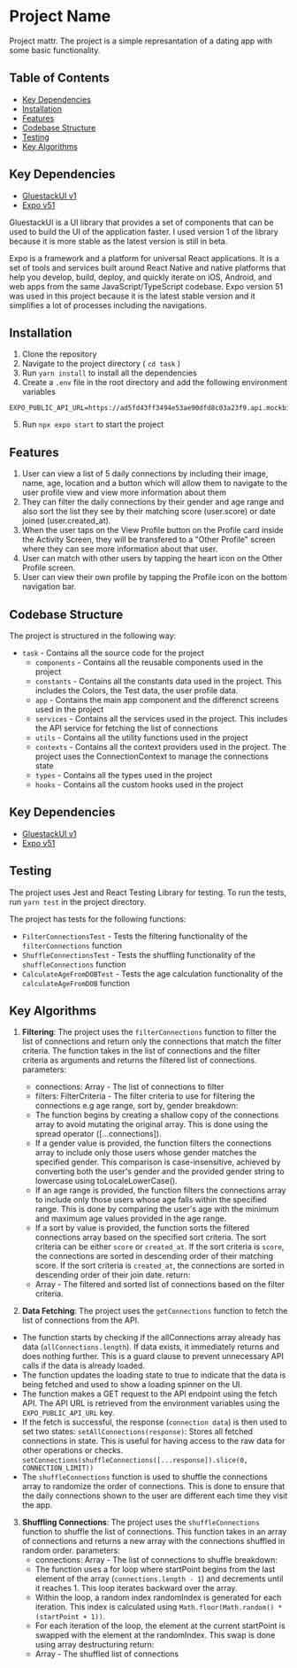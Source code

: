 # Project Name
Project mattr. The project is a simple represantation of a dating app with some basic functionality.

## Table of Contents

- [Key Dependencies](#dependencies)
- [Installation](#installation)
- [Features](#features)
- [Codebase Structure](#codebase-structure)
- [Testing](#testing)
- [Key Algorithms](#algorithms)

## Key Dependencies
- [GluestackUI v1](https://v1.gluestack.io/ui/docs/components/provider/gluestack-uiprovider)
- [Expo v51](https://docs.expo.dev/)

GluestackUI is a UI library that provides a set of components that can be used to build the UI of the application faster. I used version 1 of the library because it is more stable as the latest version is still in beta.

Expo is a framework and a platform for universal React applications. It is a set of tools and services built around React Native and native platforms that help you develop, build, deploy, and quickly iterate on iOS, Android, and web apps from the same JavaScript/TypeScript codebase. Expo version 51 was used in this project because it is the latest stable version and it simplifies a lot of processes including the navigations.


## Installation
1. Clone the repository
2. Navigate to the project directory ( `cd task` )
3. Run `yarn install` to install all the dependencies
4. Create a `.env` file in the root directory and add the following environment variables
```
EXPO_PUBLIC_API_URL=https://ad5fd43ff3494e53ae90dfd8c03a23f9.api.mockbin.io/
```
5. Run `npx expo start` to start the project

## Features
1. User can view a list of 5 daily connections by including their image, name, age, location and a button which will allow them to navigate to the user profile view and view more information about them
2. They can filter the daily connections by their gender and age range and also sort the list they see by their matching score (user.score) or date joined (user.created_at).
3. When the user taps on the View Profile button on the Profile card inside the Activity Screen, they will be transfered to a "Other Profile" screen where they can see more information about that user.
4. User can match with other users by tapping the heart icon on the Other Profile screen.
5. User can view their own profile by tapping the Profile icon on the bottom navigation bar.

## Codebase Structure
The project is structured in the following way:
- `task` - Contains all the source code for the project
  - `components` - Contains all the reusable components used in the project
  - `constants` - Contains all the constants data used in the project. This includes the Colors, the Test data, the user profile data.
  - `app` - Contains the main app component and the differenct screens used in the project
  - `services` - Contains all the services used in the project. This includes the API service  for fetching the list of connections 
  - `utils` - Contains all the utility functions used in the project
  - `contexts` - Contains all the context providers used in the project. The project uses the ConnectionContext to manage the connections state
  - `types` - Contains all the types used in the project
  - `hooks` - Contains all the custom hooks used in the project

## Key Dependencies
- [GluestackUI v1](https://v1.gluestack.io/ui/docs/components/provider/gluestack-uiprovider)
- [Expo v51](https://docs.expo.dev/)


## Testing
The project uses Jest and React Testing Library for testing. To run the tests, run `yarn test` in the project directory.

The project has tests for the following functions:
- `FilterConnectionsTest` - Tests the filtering functionality of the `filterConnections` function
- `ShuffleConnectionsTest` - Tests the shuffling functionality of the `shuffleConnections` function
- `CalculateAgeFromDOBTest` - Tests the age calculation functionality of the `calculateAgeFromDOB` function


## Key Algorithms

1. **Filtering**: The project uses the `filterConnections` function to filter the list of connections and return only the connections that match the filter criteria. The function takes in the list of connections and the filter criteria as arguments and returns the filtered list of connections.
parameters:
    - connections: Array<Connection> - The list of connections to filter
    - filters: FilterCriteria - The filter criteria to use for filtering the connections e.g age range, sort by, gender
breakdown:
    - The function begins by creating a shallow copy of the connections array to avoid mutating the original array. This is done using the spread operator ([...connections]).
    - If a gender value is provided, the function filters the connections array to include only those users whose gender matches the specified gender. This comparison is case-insensitive, achieved by converting both the user's gender and the provided gender string to lowercase using toLocaleLowerCase().
    - If an age range is provided, the function filters the connections array to include only those users whose age falls within the specified range. This is done by comparing the user's age with the minimum and maximum age values provided in the age range.
    - If a sort by value is provided, the function sorts the filtered connections array based on the specified sort criteria. The sort criteria can be either `score` or `created_at`. If the sort criteria is `score`, the connections are sorted in descending order of their matching score. If the sort criteria is `created_at`, the connections are sorted in descending order of their join date.
return:
    - Array<Connection> - The filtered and sorted list of connections based on the filter criteria.

2. **Data Fetching**: The project uses the `getConnections` function to fetch the list of connections from the API. 
- The function starts by checking if the allConnections array already has data (`allConnections.length`). If data exists, it immediately returns and does nothing further. This is a guard clause to prevent unnecessary API calls if the data is already loaded.
- The function updates the loading state to true to indicate that the data is being fetched and used to show a loading spinner on the UI.
- The function makes a GET request to the API endpoint using the fetch API. The API URL is retrieved from the environment variables using the `EXPO_PUBLIC_API_URL` key.
- If the fetch is successful, the response (`connection data`) is then used to set two states:
`setAllConnections(response)`: Stores all fetched connections in state. This is useful for having access to the raw data for other operations or checks.
`setConnections(shuffleConnections([...response]).slice(0, CONNECTION_LIMIT))`
- The `shuffleConnections` function is used to shuffle the connections array to randomize the order of connections. This is done to ensure that the daily connections shown to the user are different each time they visit the app.

3. **Shuffling Connections**: The project uses the `shuffleConnections` function to shuffle the list of connections. This function takes in an array of connections and returns a new array with the connections shuffled in random order.
parameters:
    - connections: Array<Connection> - The list of connections to shuffle
breakdown:
    - The function uses a for loop where startPoint begins from the last element of the array (`connections.length - 1`) and decrements until it reaches 1. This loop iterates backward over the array.
    - Within the loop, a random index randomIndex is generated for each iteration. This index is calculated using `Math.floor(Math.random() * (startPoint + 1))`.
    - For each iteration of the loop, the element at the current startPoint is swapped with the element at the randomIndex. This swap is done using array destructuring
return:
    - Array<Connection> - The shuffled list of connections


